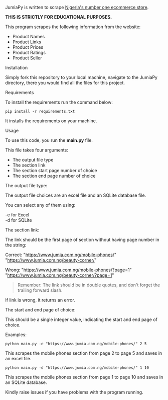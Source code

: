 JumiaPy is written to scrape [Nigeria's number one ecommerce store](www.jumia.com.ng).

**THIS IS STRICTLY FOR EDUCATIONAL PURPOSES.**

This program scrapes the following information from the website:

* Product Names
* Product Links
* Product Prices
* Product Ratings
* Product Seller


Installation

Simply fork this repository to your local machine, navigate to the JumiaPy directory, there you would find all the files for this project.



Requirements

To install the requirements run the command below:

```pip install -r requirements.txt```

It installs the requirements on your machine.


Usage

To use this code, you run the **main.py** file.

This file takes four arguments:

* The output file type
* The section link
* The section start page number of choice
* The section end page number of choice


The output file type:

The output file choices are an excel file and an SQLite database file.

You can select any of them using:

-e for Excel  
-d for SQLite
	

The section link:

The link should be the first page of section without having page number in the string:

Correct: "https://www.jumia.com.ng/mobile-phones/"  
         "https://www.jumia.com.ng/beauty-corner/"

Wrong:   "https://www.jumia.com.ng/mobile-phones/?page=1"  
         "https://www.jumia.com.ng/beauty-corner/?page=1"
     
>Remember: The link should be in double quotes, and don't forget the trailing forward slash.

If link is wrong, it returns an error.


The start and end page of choice:

This should be a single integer value, indicating the start and end page of choice.




Examples:

```
python main.py -e "https://www.jumia.com.ng/mobile-phones/" 2 5
```
This scrapes the mobile phones section from page 2 to page 5 and saves in an excel file.


```
python main.py -d "https://www.jumia.com.ng/mobile-phones/" 1 10
```
This scrapes the mobile phones section from page 1 to page 10 and saves in an SQLite database.



Kindly raise issues if you have problems with the program running.


